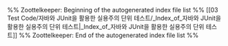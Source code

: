 %% Zoottelkeeper: Beginning of the autogenerated index file list  %%
 [[03 Test Code/자바와 JUnit을 활용한 실용주의 단위 테스트/_Index_of_자바와 JUnit을 활용한 실용주의 단위 테스트|_Index_of_자바와 JUnit을 활용한 실용주의 단위 테스트]]
%% Zoottelkeeper: End of the autogenerated index file list  %%

